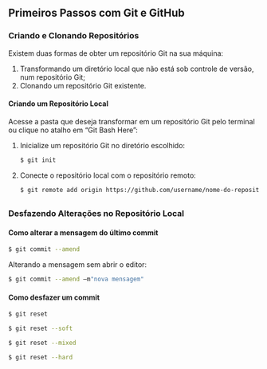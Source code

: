 

## Primeiros Passos com Git e GitHub

### Criando e Clonando Repositórios
Existem duas formas de obter um repositório Git na sua máquina:
1. Transformando um diretório local que não está sob controle de versão, num repositório Git;
2. Clonando um repositório Git existente.

#### Criando um Repositório Local
Acesse a pasta que deseja transformar em um repositório Git  pelo terminal ou clique no atalho em “Git Bash Here”:
1. Inicialize um repositório Git no diretório escolhido:
    ```bash
    $ git init
    ```
2. Conecte o repositório local com o repositório remoto:
    ```bash
    $ git remote add origin https://github.com/username/nome-do-repositorio.git
    ```
##

### Desfazendo Alterações no Repositório Local

#### Como alterar a mensagem do último commit
```bash
$ git commit --amend
```
Alterando a mensagem sem abrir o editor:  
```bash
$ git commit --amend –m"nova mensagem"
```

#### Como desfazer um commit
```bash
$ git reset
```
```bash
$ git reset --soft
```
```bash
$ git reset --mixed
```
```bash
$ git reset --hard
```

